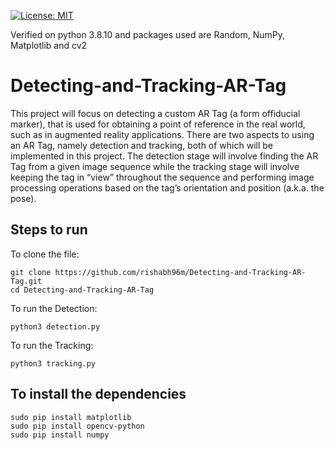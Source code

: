 [![License: MIT](https://img.shields.io/badge/License-MIT-blue.svg)](https://opensource.org/licenses/MIT)

Verified on python 3.8.10 and packages used are Random, NumPy, Matplotlib and cv2

# Detecting-and-Tracking-AR-Tag
This project will focus on detecting a custom AR Tag (a form offiducial marker), that is used for obtaining a point of reference in the real world, such as in augmented reality applications. There are two aspects to using an AR Tag, namely detection and tracking, both of which will be implemented in this project. The detection stage will involve finding the AR Tag from a given image sequence while the tracking stage will involve keeping the tag in “view” throughout the sequence and performing image processing operations based on the tag’s orientation and position (a.k.a. the pose).

## Steps to run
To clone the file:
```
git clone https://github.com/rishabh96m/Detecting-and-Tracking-AR-Tag.git
cd Detecting-and-Tracking-AR-Tag
```
To run the Detection:
```
python3 detection.py
```

To run the Tracking:
```
python3 tracking.py
```

## To install the dependencies
```
sudo pip install matplotlib
sudo pip install opencv-python
sudo pip install numpy
```
